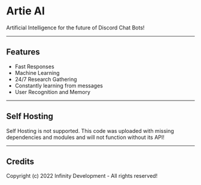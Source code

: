 # Artie AI
Artificial Intelligence for the future of Discord Chat Bots!

---

## Features
- Fast Responses
- Machine Learning
- 24/7 Research Gathering
- Constantly learning from messages
- User Recognition and Memory

---

## Self Hosting
Self Hosting is not supported. This code was uploaded with missing dependencies and modules and will not function without its API!

---

## Credits
Copyright (c) 2022 Infinity Development - All rights reserved!